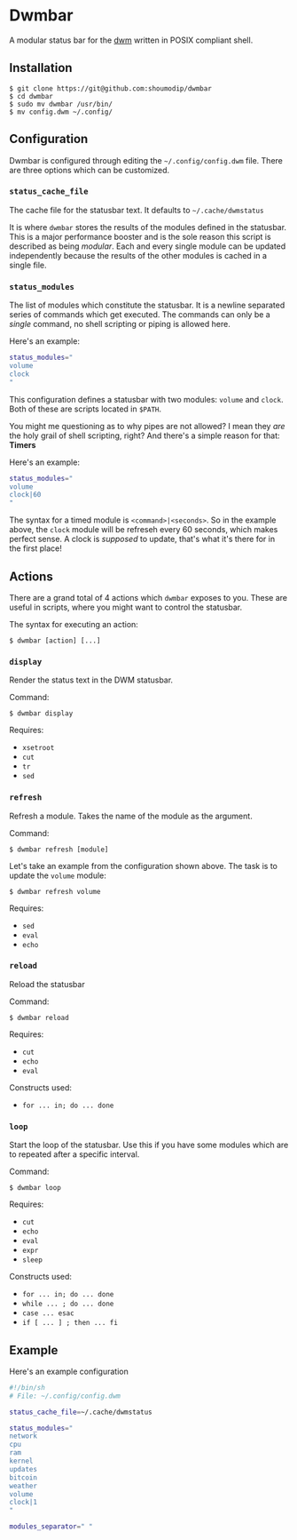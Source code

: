 # Dwmbar
A modular status bar for the [dwm](https://dwm.suckless.org) written in POSIX compliant shell.

## Installation
```console
$ git clone https://git@github.com:shoumodip/dwmbar
$ cd dwmbar
$ sudo mv dwmbar /usr/bin/
$ mv config.dwm ~/.config/
```

## Configuration
Dwmbar is configured through editing the `~/.config/config.dwm` file. There are three options which can be customized.

### `status_cache_file`
The cache file for the statusbar text. It defaults to `~/.cache/dwmstatus`

It is where `dwmbar` stores the results of the modules defined in the statusbar. This is a major performance booster and is the sole reason this script is described as being *modular*. Each and every single module can be updated independently because the results of the other modules is cached in a single file.

### `status_modules`
The list of modules which constitute the statusbar. It is a newline separated series of commands which get executed. The commands can only be a *single* command, no shell scripting or piping is allowed here.

Here's an example:
```sh
status_modules="
volume
clock
"
```

This configuration defines a statusbar with two modules: `volume` and `clock`. Both of these are scripts located in `$PATH`.

You might me questioning as to why pipes are not allowed? I mean they *are* the holy grail of shell scripting, right? And there's a simple reason for that: **Timers**

Here's an example:
```sh
status_modules="
volume
clock|60
"
```

The syntax for a timed module is `<command>|<seconds>`. So in the example above, the `clock` module will be refreseh every 60 seconds, which makes perfect sense. A clock is *supposed* to update, that's what it's there for in the first place!

## Actions
There are a grand total of 4 actions which `dwmbar` exposes to you. These are useful in scripts, where you might want to control the statusbar.

The syntax for executing an action:
```console
$ dwmbar [action] [...]
```

### `display`
Render the status text in the DWM statusbar.

Command:
```console
$ dwmbar display
```

Requires:
- `xsetroot`
- `cut`
- `tr`
- `sed`

### `refresh`
Refresh a module. Takes the name of the module as the argument.

Command:
```console
$ dwmbar refresh [module]
```

Let's take an example from the configuration shown above. The task is to update the `volume` module:
```console
$ dwmbar refresh volume
```

Requires:
- `sed`
- `eval`
- `echo`

### `reload`
Reload the statusbar

Command:
```console
$ dwmbar reload
```

Requires:
- `cut`
- `echo`
- `eval`

Constructs used:
- `for ... in; do ... done`

### `loop`
Start the loop of the statusbar. Use this if you have some modules which are to repeated after a specific interval.

Command:
```console
$ dwmbar loop
```

Requires:
- `cut`
- `echo`
- `eval`
- `expr`
- `sleep`

Constructs used:
- `for ... in; do ... done`
- `while ... ; do ... done`
- `case ... esac`
- `if [ ... ] ; then ... fi`

## Example
Here's an example configuration

```sh
#!/bin/sh
# File: ~/.config/config.dwm

status_cache_file=~/.cache/dwmstatus

status_modules="
network
cpu
ram
kernel
updates
bitcoin
weather
volume
clock|1
"

modules_separator=" "
```
